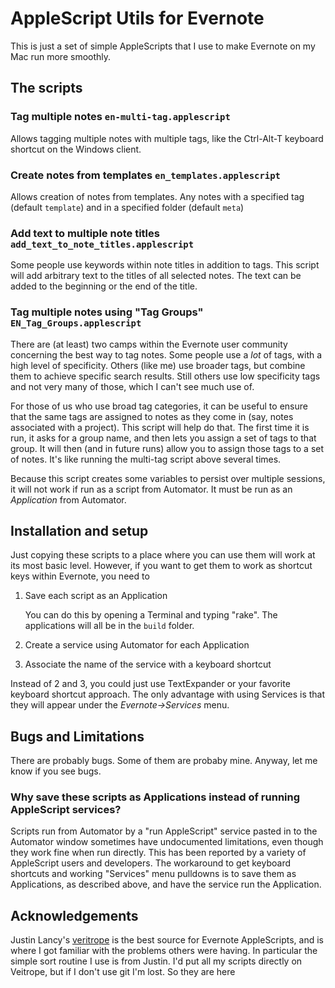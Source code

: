 AppleScript Utils for Evernote
==============================

This is just a set of simple AppleScripts that I use to make Evernote
on my Mac run more smoothly.

The scripts
-----------

### Tag multiple notes `en-multi-tag.applescript`


Allows tagging multiple notes with multiple tags, like the Ctrl-Alt-T keyboard shortcut on the Windows client.


### Create notes from templates `en_templates.applescript`

Allows creation of notes from templates.  Any notes with a specified
tag (default `template`) and in a specified folder (default `meta`)

### Add text to multiple note titles `add_text_to_note_titles.applescript`

Some people use keywords within note titles in addition to tags.  This
script will add arbitrary text to the titles of all selected notes.
The text can be added to the beginning or the end of the title.

### Tag multiple notes using "Tag Groups" `EN_Tag_Groups.applescript`

There are (at least) two camps within the Evernote user community
concerning the best way to tag notes.  Some people use a *lot* of tags,
with a high level of specificity.  Others (like me) use broader tags,
but combine them to achieve specific search results.  Still others use
low specificity tags and not very many of those, which I can't see
much use of.

For those of us who use broad tag categories, it can be useful to
ensure that the same tags are assigned to notes as they come in (say,
notes associated with a project).  This script will help do that.  The
first time it is run, it asks for a group name, and then lets you
assign a set of tags to that group.  It will then (and in future runs)
allow you to assign those tags to a set of notes.  It's like running
the multi-tag script above several times. 

Because this script creates some variables to persist over multiple
sessions, it will not work if run as a script from Automator.  It must
be run as an *Application* from Automator.

Installation and setup
----------------------

Just copying these scripts to a place where you can use them will work
at its most basic level.  However, if you want to get them to work as
shortcut keys within Evernote, you need to 

1. Save each script as an Application 
   
   You can do this by opening a Terminal and typing "rake".  The
   applications will all be in the `build` folder. 

2. Create a service using Automator for each Application 

3. Associate the name of the service with a keyboard shortcut

Instead of 2 and 3, you could just use TextExpander or your favorite
keyboard shortcut approach.  The only advantage with using Services is
that they will appear under the *Evernote->Services* menu.

Bugs and Limitations
---------------------

There are probably bugs.  Some of them are probaby mine.
Anyway, let me know if you see bugs.

### Why save these scripts as Applications instead of running AppleScript services?

Scripts run from Automator by a "run AppleScript" service pasted in to
the Automator window sometimes have undocumented limitations, even
though they work fine when run directly.  This has been reported by a
variety of AppleScript users and developers.  The workaround to get
keyboard shortcuts and working "Services" menu pulldowns is to save
them as Applications, as described above, and have the service run the
Application.

Acknowledgements
-----------------

Justin Lancy's [veritrope](http:/www.veritrope.com) is the best source
for Evernote AppleScripts, and is where I got familiar with the
problems others were having.  In particular the simple sort routine I
use is from Justin.  I'd put all my scripts directly on Veitrope, but
if I don't use git I'm lost.  So they are here
